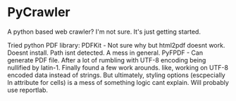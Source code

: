 # PyCrawler
A python based web crawler? I'm not sure. It's just getting started.

Tried python PDF library:
PDFKit - Not sure why but html2pdf doesnt work. Doesnt install. Path isnt detected. A mess in general.
PyFPDF - Can generate PDF file. After a lot of rumbling with UTF-8 encoding being nullified by latin-1. Finally found a few work arounds. like, working on UTF-8 encoded data instead of strings. But ultimately, styling options (escpecially ln attribute for cells) is a mess of something logic cant explain. Will probably use reportlab.
